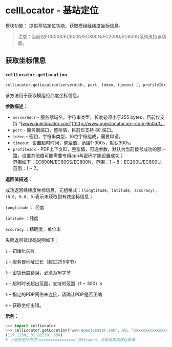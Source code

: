 # cellLocator - 基站定位

模块功能： 提供基站定位功能，获取模组经纬度坐标信息。



>注意：当前仅EC600S/EC600N/EC800N/EC200U/EC600U系列支持该功能。



## 获取坐标信息

### `cellLocator.getLocation`

```python
cellLocator.getLocation(serverAddr, port, token, timeout [, profileIdx])
```

该方法用于获取模组经纬度坐标信息。

**参数描述：**

* `serverAddr` - 服务器域名，字符串类型，长度必须小于255 bytes，目前仅支持 “[www.queclocator.com”](http://www.queclocator.xn--com-9o0a/)。
* `port` - 服务器端口，整型值，目前仅支持 80 端口。
* `token` - 密钥，字符串类型，16位字符组成，需要申请。
* `timeout` -设置超时时间，整型值，范围1-300s，默认300s。
* `profileIdx` - PDP上下文ID，整型值，可选参数，默认为当前拨号成功的那一路，设置其他值可能需要专用apn与密码才能设置成功；<br>范围如下：EC600N/EC600S/EC800N，范围：1 ~ 8；EC200U/EC600U，范围：1 ~ 7。

**返回值描述：**

 成功返回经纬度坐标信息，元组格式：`(longtitude, latitude, accuracy)`，`(0.0, 0.0, 0)`表示未获取到有效坐标信息；

`longtitude` ： 经度

`latitude` ：纬度

`accuracy` ：精确度，单位米

失败返回错误码说明如下：

`1` – 初始化失败

`2` – 服务器地址过长（超过255字节）

`3` – 密钥长度错误，必须为16字节

`4` – 超时时长超出范围，支持的范围（1 ~ 300）s

`5` – 指定的PDP网络未连接，请确认PDP是否正确

`6` – 获取坐标出错。

**示例：**

```python
>>> import cellLocator
>>> cellLocator.getLocation("www.queclocator.com", 80, "xxxxxxxxxxxxxxxx", 8, 1)
(117.1138, 31.82279, 550)
# 上面使用的密钥"xxxxxxxxxxxxxxxx"指代token，具体需要向移远申请
```
